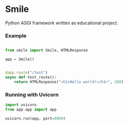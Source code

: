 # Smile

Python ASGI framework written as educational project.

### Example

```python

from smile import Smile, HTMLResponse

app = Smile()


@app.route("/test")
async def test_route():
    return HTMLResponse("<h1>Hello world!</h1>", 200)

```

### Running with Uvicorn

```python
import uvicorn
from app.app import app

uvicorn.run(app, port=8000)
```
